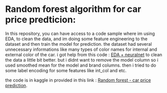 # Random forest algorithm for car price predticion:
In this repository, you can have access to a code sample where im using EDA, to clean the data, and im doing some feature engineering to the dataset and then train the model for prediction. 
the dataset had several unnecessary informations like many types of color names for internal and external color of the car. 
i got help from this code : [EDA + neuralnet](https://www.kaggle.com/code/zarnainsyed0/eda-feature-engr-neuralnets-couldn-t-get-better) to clean the data a little bit better. 
but i didnt want to remove the model column so i used smoothed mean for the model and brand columns. 
then i tried to do some label encoding for some features like int_col and etc. 

the code is in kaggle in provided in this link : [Random forest - car price prediction](https://www.kaggle.com/code/shahbodsobhkhiz/random-forest-car-price-prediction). 
